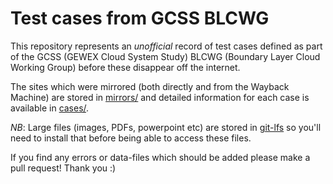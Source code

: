 # Test cases from GCSS BLCWG

This repository represents an *unofficial* record of test cases defined as part
of the GCSS (GEWEX Cloud System Study) BLCWG (Boundary Layer Cloud Working
Group) before these disappear off the internet.

The sites which were mirrored (both directly and from the Wayback Machine) are
stored in [mirrors/](mirrors/) and detailed information for each case is
available in [cases/](cases/).

*NB*: Large files (images, PDFs, powerpoint etc) are stored in
[git-lfs](https://git-lfs.github.com/) so you'll need to install that before
being able to access these files.

If you find any errors or data-files which should be added please make a pull
request! Thank you :)
